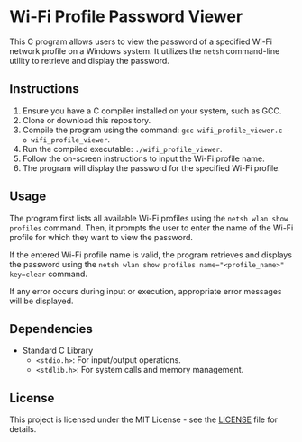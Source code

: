 # Wi-Fi Profile Password Viewer

This C program allows users to view the password of a specified Wi-Fi network profile on a Windows system. It utilizes the `netsh` command-line utility to retrieve and display the password.

## Instructions

1. Ensure you have a C compiler installed on your system, such as GCC.
2. Clone or download this repository.
3. Compile the program using the command: `gcc wifi_profile_viewer.c -o wifi_profile_viewer`.
4. Run the compiled executable: `./wifi_profile_viewer`.
5. Follow the on-screen instructions to input the Wi-Fi profile name.
6. The program will display the password for the specified Wi-Fi profile.

## Usage

The program first lists all available Wi-Fi profiles using the `netsh wlan show profiles` command. Then, it prompts the user to enter the name of the Wi-Fi profile for which they want to view the password.

If the entered Wi-Fi profile name is valid, the program retrieves and displays the password using the `netsh wlan show profiles name="<profile_name>" key=clear` command.

If any error occurs during input or execution, appropriate error messages will be displayed.

## Dependencies

- Standard C Library
  - `<stdio.h>`: For input/output operations.
  - `<stdlib.h>`: For system calls and memory management.

## License

This project is licensed under the MIT License - see the [LICENSE](LICENSE) file for details.

